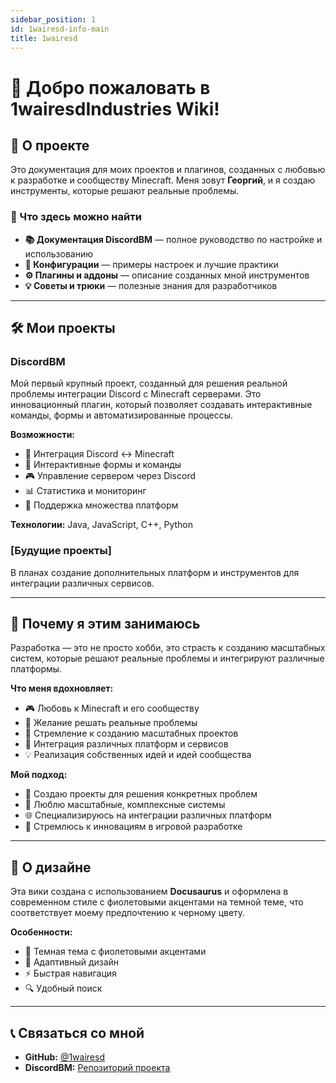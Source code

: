 ```yaml
---
sidebar_position: 1
id: 1wairesd-info-main
title: 1wairesd
---
```


# 👋 Добро пожаловать в 1wairesdIndustries Wiki!

## 🚀 О проекте

Это документация для моих проектов и плагинов, созданных с любовью к разработке и сообществу Minecraft. Меня зовут **Георгий**, и я создаю инструменты, которые решают реальные проблемы.

### 🎯 Что здесь можно найти

- **📚 Документация DiscordBM** — полное руководство по настройке и использованию
- **🔧 Конфигурации** — примеры настроек и лучшие практики  
- **⚙️ Плагины и аддоны** — описание созданных мной инструментов
- **💡 Советы и трюки** — полезные знания для разработчиков

---

## 🛠️ Мои проекты

### DiscordBM
Мой первый крупный проект, созданный для решения реальной проблемы интеграции Discord с Minecraft серверами. Это инновационный плагин, который позволяет создавать интерактивные команды, формы и автоматизированные процессы.

**Возможности:**
- 🔗 Интеграция Discord ↔ Minecraft
- 📝 Интерактивные формы и команды
- 🎮 Управление сервером через Discord
- 📊 Статистика и мониторинг
- 🔧 Поддержка множества платформ

**Технологии:** Java, JavaScript, C++, Python

### [Будущие проекты]
В планах создание дополнительных платформ и инструментов для интеграции различных сервисов.

---

## 💜 Почему я этим занимаюсь

Разработка — это не просто хобби, это страсть к созданию масштабных систем, которые решают реальные проблемы и интегрируют различные платформы.

**Что меня вдохновляет:**
- 🎮 Любовь к Minecraft и его сообществу
- 🔧 Желание решать реальные проблемы
- 🌟 Стремление к созданию масштабных проектов
- 🔗 Интеграция различных платформ и сервисов
- 💡 Реализация собственных идей и идей сообщества

**Мой подход:**
- 🎯 Создаю проекты для решения конкретных проблем
- 🔄 Люблю масштабные, комплексные системы
- 🌐 Специализируюсь на интеграции различных платформ
- 🚀 Стремлюсь к инновациям в игровой разработке

---

## 🎨 О дизайне

Эта вики создана с использованием **Docusaurus** и оформлена в современном стиле с фиолетовыми акцентами на темной теме, что соответствует моему предпочтению к черному цвету.

**Особенности:**
- 🌙 Темная тема с фиолетовыми акцентами
- 📱 Адаптивный дизайн
- ⚡ Быстрая навигация
- 🔍 Удобный поиск

---

## 📞 Связаться со мной

- **GitHub:** [@1wairesd](https://github.com/1wairesd)
- **DiscordBM:** [Репозиторий проекта](https://github.com/1wairesd/DiscordBM)
